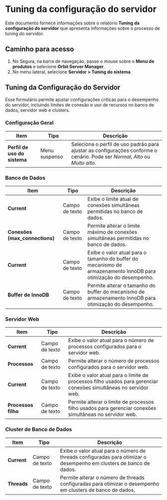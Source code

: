 # Tuning da configuração do servidor

Este documento fornece informações sobre o relatório **Tuning da configuração do servidor** que apresenta informações sobre o  processo de tuning do servidor.

## Caminho para acesso

1. No Segura, na barra de navegação, passe o mouse sobre o **Menu de produtos** e selecione **Orbit Server Manager**.  
2. No menu lateral, selecione **Servidor \> Tuning do sistema**.

## Tuning da Configuração do Servidor

Esse formulário permite ajustar configurações críticas para o desempenho do servidor, incluindo limites de conexão e uso de recursos no banco de dados, servidor web e clusters.

### Configuração Geral

| Item | Tipo | Descrição |
| ----- | ----- | ----- |
| **Perfil de uso do sistema** | Menu suspenso | Seleciona o perfil de uso padrão para ajustar as configurações conforme o cenário. Pode ser *Normal*, *Alto* ou *Muito alto*. |

### Banco de Dados

| Item | Tipo | Descrição |
| ----- | ----- | ----- |
| **Current** | Campo de texto | Exibe o limite atual de conexões simultâneas permitidas no banco de dados. |
| **Conexões (max\_connections)** | Campo de texto | Permite alterar o limite máximo de conexões simultâneas permitidas no banco de dados. |
| **Current** | Campo de texto | Exibe o valor atual para o tamanho do buffer do mecanismo de armazenamento InnoDB para otimização do desempenho. |
| **Buffer de InnoDB** | Campo de texto | Permite alterar o tamanho do buffer do mecanismo de armazenamento InnoDB para otimização do desempenho. |

### Servidor Web

| Item | Tipo | Descrição |
| ----- | ----- | ----- |
| **Current** | Campo de texto | Exibe o valor atual para o número de processos configurados para o servidor web. |
| **Processos** | Campo de texto | Permite alterar o número de processos configurados para o servidor web. |
| **Current** | Campo de texto | Exibe o valor atual para o limite de processos filho usados para gerenciar conexões simultâneas no servidor web. |
| **Processos filho** | Campo de texto | Permite alterar o limite de processos filho usados para gerenciar conexões simultâneas no servidor web. |

### Cluster de Banco de Dados

| Item | Tipo | Descrição |
| ----- | ----- | ----- |
| **Current** | Campo de texto | Exibe o valor atual para o número de threads configuradas para otimizar o desempenho em clusters de banco de dados. |
| **Threads** | Campo de texto | Permite alterar o número de threads configuradas para otimizar o desempenho em clusters de banco de dados. |

